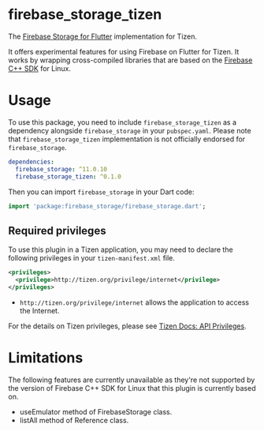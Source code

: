 # firebase_storage_tizen

The [Firebase Storage for Flutter](https://pub.dev/packages/firebase_storage) implementation for Tizen.

It offers experimental features for using Firebase on Flutter for Tizen. It works by wrapping cross-compiled libraries that are based on the [Firebase C++ SDK](https://github.com/firebase/firebase-cpp-sdk) for Linux.


# Usage

To use this package, you need to include `firebase_storage_tizen` as a dependency alongside `firebase_storage` in your `pubspec.yaml`. Please note that `firebase_storage_tizen` implementation is not officially endorsed for `firebase_storage`.

```yaml
dependencies:
  firebase_storage: ^11.0.10
  firebase_storage_tizen: ^0.1.0
```

Then you can import `firebase_storage` in your Dart code:

```dart
import 'package:firebase_storage/firebase_storage.dart';
```

## Required privileges

To use this plugin in a Tizen application, you may need to declare the following privileges in your `tizen-manifest.xml` file.

```xml
<privileges>
  <privilege>http://tizen.org/privilege/internet</privilege>
</privileges>
```

- `http://tizen.org/privilege/internet` allows the application to access the Internet.

For the details on Tizen privileges, please see [Tizen Docs: API Privileges](https://docs.tizen.org/application/dotnet/get-started/api-privileges).

# Limitations

The following features are currently unavailable as they're not supported by the version of Firebase C++ SDK for Linux that this plugin is currently based on.

 - useEmulator method of FirebaseStorage class.
 - listAll method of Reference class.
